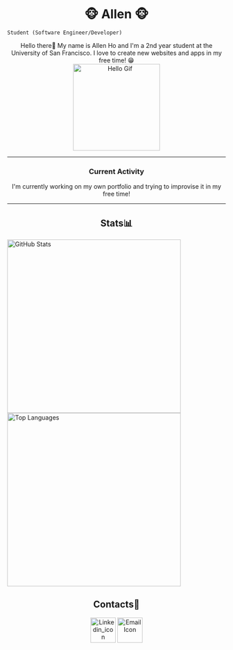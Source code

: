 <h1 align="center"> 🐵 Allen 🐵 </h1>

`Student (Software Engineer/Developer)` 
<div align="center">
    Hello there👋 My name is Allen Ho and I'm a 2nd year student at the University of San Francisco. I love to create new websites and apps in my free time! 😁
    <br>
    <img align="center" src="https://media.tenor.com/CedXUNwq3fcAAAAi/tkthao219-bubududu.gif" alt="Hello Gif" title="Hello Gif" width="200" height="200"/>
    <br>
</div>

<hr>

<h3 align="center"> Current Activity </h3>
<div align="center">
    <p>I'm currently working on my own portfolio and trying to improvise it in my free time!</p>
</div>
<!-- <hr>

<div>

## About Me 👓
 <ul>
    <li style="font-family: Comic Sans MS">I love to play Video Games 🎮</li>
    <li style="font-family: Comic Sans MS">I drink a lot of Coffee ☕ </li>
 </ul>
</div> -->

<hr>

<h2 align="center"> Stats📊 </h2>
<div>
    <img src="https://github-readme-stats.vercel.app/api?username=AllenHo2&show_icons=true&theme=radical" alt="GitHub Stats" width="400">
    <img src="https://github-readme-stats.vercel.app/api/top-langs/?username=AllenHo2&layout=compact" alt="Top Languages" width="400">
</div>

<h2 align="center"> Contacts📧 </h2>

<div align="center">
    <a href="https://www.linkedin.com/in/allen-ho-b67a6725b/" ><img width="58" alt="Linkedin_icon" src="https://github.com/AllenHo2/project02-Elevator/assets/112123839/38209676-0df8-4cdf-a99e-e172deb63854" href="https://www.linkedin.com/in/allen-ho-b67a6725b/" align="center"></img></a>
    <a href="mailto:allenho2242004@gmail.com"> <img width="58" alt="Email Icon" src="https://github.com/AllenHo2/My-Portfolio/assets/112123839/50d74f81-1d61-4fa9-953f-aa70eedbc2c3" align="center"></img></a>
</div>



<!--
**AllenHo2/AllenHo2** is a ✨ _special_ ✨ repository because its `README.md` (this file) appears on your GitHub profile.

Here are some ideas to get you started:

- 🔭 I’m currently working on ...
- 🌱 I’m currently learning ...
- 👯 I’m looking to collaborate on ...
- 🤔 I’m looking for help with ...
- 💬 Ask me about ...
- 📫 How to reach me: ...
- 😄 Pronouns: ...
- ⚡ Fun fact: ...
-->
